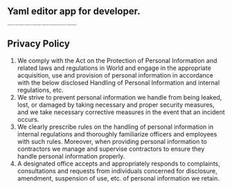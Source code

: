 ## Yaml editor app for developer.

<img src="/Users/guyanhua/Downloads/Screenshots/Apple iPhone 11 Pro Max Screenshot 1.png" alt="Apple iPhone 11 Pro Max Screenshot 1" style="zoom: 15%;" /><img src="/Users/guyanhua/Downloads/Screenshots/Apple iPhone 11 Pro Max Screenshot 2.png" alt="Apple iPhone 11 Pro Max Screenshot 2" style="zoom:15%;" /><img src="/Users/guyanhua/Downloads/Screenshots/Apple iPhone 11 Pro Max Screenshot 3.png" alt="Apple iPhone 11 Pro Max Screenshot 3" style="zoom:15%;" /><img src="/Users/guyanhua/Downloads/Screenshots/Apple iPhone 11 Pro Max Screenshot 4.png" alt="Apple iPhone 11 Pro Max Screenshot 4" style="zoom:15%;" />

## Privacy Policy

1. We comply with the Act on the Protection of Personal Information and related laws and regulations in World and engage in the appropriate acquisition, use and provision of personal information in accordance with the below disclosed Handling of Personal Information and internal regulations, etc.
2. We strive to prevent personal information we handle from being leaked, lost, or damaged by taking necessary and proper security measures, and we take necessary corrective measures in the event that an incident occurs.
3. We clearly prescribe rules on the handling of personal information in internal regulations and thoroughly familiarize officers and employees with such rules. Moreover, when providing personal information to contractors we manage and supervise contractors to ensure they handle personal information properly.
4. A designated office accepts and appropriately responds to complaints, consultations and requests from individuals concerned for disclosure, amendment, suspension of use, etc. of personal information we retain.
